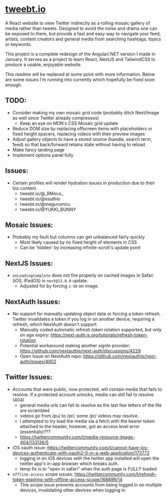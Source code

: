 # [tweebt.io](https://tweebt.io)

A React website to view Twitter indirectly as a rolling mosaic gallery of media rather than tweets.
Designed to avoid the noise and drama one can be exposed to there, but provide a fast and easy way to navigate your feed, artists, content creators and general media from searching hashtags, topics or keywords.

This project is a complete redesign of the Angular/.NET version I made in January.
It serves as a project to learn React, NextJS and TailwindCSS to produce a usable, enjoyable website.

This readme will be replaced at some point with more information.
Below are some issues I'm running into currently which hopefully be fixed soon enough.

## TODO:
- Consider making my own mosaic grid code (probably ditch Next/Image as well since Twitter already compresses)
	- Keep an eye on MDN's CSS Mosaic grid update
- Reduce DOM size by replacing offscreen items with placeholders or fixed height spacers, replacing videos with their preview images
- Adjust gallery objects to have a stored source (handle, search term, feed) so that back/forward retains state without having to reload
- Make fancy landing page
- Implement options panel fully

## Issues:
- Certain profiles will render hydration issues in production due to their bio content.
	- tweebt.io/@\_RMeco_
	- tweebt.io/@esuthio
	- tweebt.io/@megurumiru
	- tweebt.io/@YUKKI_BUNNY

## Mosaic Issues:
- Probably my fault but columns can get unbalanced fairly quickly
	- Most likely caused by no fixed height of elements in CSS
	- Can be 'hidden' by increasing infinite-scroll's update point

## NextJS Issues:
- `onLoadingComplete` does not fire properly on cached images in Safari (iOS, iPadOS) in `next@13.0.0` update.
	- Adjusted for by forcing `z-50` on image.

## NextAuth Issues:
- No support for manually updating object data or forcing a token refresh. Twitter invalidates a token if you log in on another device, requiring a refresh, which NextAuth doesn't support
	- Manually coded automatic refresh token rotation supported, but only on age expiry: https://next-auth.js.org/tutorials/refresh-token-rotation
	- Potential workaround making another signIn provider: https://github.com/nextauthjs/next-auth/discussions/4229
	- Open Issue on NextAuth repo: https://github.com/nextauthjs/next-auth/issues/4902

## Twitter Issues:
- Accounts that were public, now protected, will contain media that fails to resolve. If a protected account unlocks, media can still fail to resolve (404)
	- general media urls can fail to resolve as the last few letters of the file are scrambled
	- videos go from /pu/ to /pr/, some /pr/ videos may resolve.
	- I attempted to try load the media via a fetch with the bearer token attached to the header, however, got an access level error (essentials)???
	- https://twittercommunity.com/t/media-resource-image-404/133136/5
- iOS oauth issue: https://twittercommunity.com/t/cannot-have-ios-devices-authenticate-with-oauth2-0-in-a-web-application/173772
	- logging in on iOS devices with the twitter app installed will open the twitter app's in-app browser which breaks auth.
	- temp fix is to "open in safari" when the auth page is FULLY loaded
- `offline.access` scope issues: https://twittercommunity.com/t/refresh-token-expiring-with-offline-access-scope/168899/14
	- This scope issue prevents accounts from being logged in on multiple devices, invalidating other devices when logging in
